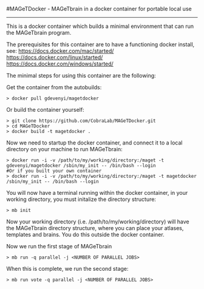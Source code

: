 #MAGeTDocker - MAGeTbrain in a docker container for portable local use

-----

This is a docker container which builds a minimal environment that can run the MAGeTbrain program.

The prerequisites for this container are to have a functioning docker install, see:
https://docs.docker.com/mac/started/
https://docs.docker.com/linux/started/
https://docs.docker.com/windows/started/

The minimal steps for using this container are the following:

Get the container from the autobuilds:
```
> docker pull gdevenyi/magetdocker
```

Or build the container yourself:
```
> git clone https://github.com/CobraLab/MAGeTDocker.git
> cd MAGeTDocker
> docker build -t magetdocker .
```

Now we need to startup the docker container, and connect it to a local directory on your machine to run MAGeTbrain:
```
> docker run -i -v /path/to/my/working/directory:/maget -t gdevenyi/magetdocker /sbin/my_init -- /bin/bash --login
#Or if you built your own container
> docker run -i -v /path/to/my/working/directory:/maget -t magetdocker /sbin/my_init -- /bin/bash --login
```

You will now have a terminal running within the docker container, in your working directory, you must initalize the directory structure:
```
> mb init
```

Now your working directory (i.e. /path/to/my/working/directory) will have the MAGeTbrain directory structure, where you can place your atlases, templates and brains.
You do this outside the docker container.

Now we run the first stage of MAGeTbrain
```
> mb run -q parallel -j <NUMBER OF PARALLEL JOBS>
```

When this is complete, we run the second stage:
```
> mb run vote -q parallel -j <NUMBER OF PARALLEL JOBS>
```
